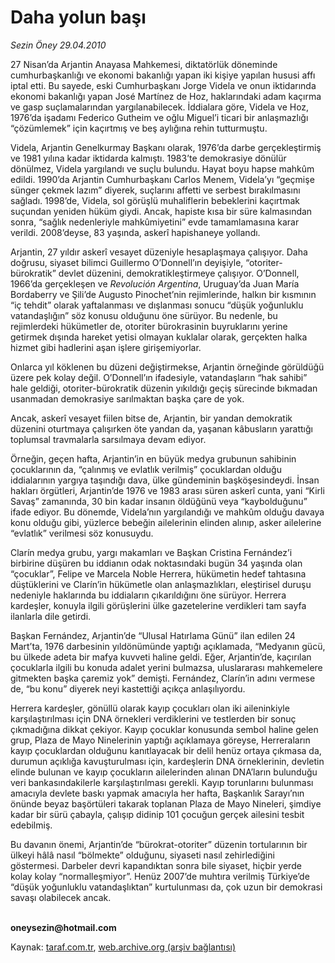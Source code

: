 # Daha yolun başı

*Sezin Öney 29.04.2010*

<div class="yazi"><p>27 Nisan’da Arjantin Anayasa Mahkemesi, diktatörlük döneminde cumhurbaşkanlığı ve ekonomi bakanlığı yapan iki kişiye yapılan hususi affı iptal etti. Bu sayede, eski Cumhurbaşkanı Jorge Videla ve onun iktidarında ekonomi bakanlığı yapan José Martínez de Hoz, haklarındaki adam kaçırma ve gasp suçlamalarından yargılanabilecek. İddialara göre, Videla ve Hoz, 1976’da işadamı Federico Gutheim ve oğlu Miguel’i ticari bir anlaşmazlığı “çözümlemek” için kaçırtmış ve beş aylığına rehin tutturmuştu. </p>
<p>Videla, Arjantin Genelkurmay Başkanı olarak, 1976’da darbe gerçekleştirmiş ve 1981 yılına kadar iktidarda kalmıştı. 1983’te demokrasiye dönülür dönülmez, Videla yargılandı ve suçlu bulundu. Hayat boyu hapse mahkûm edildi. 1990’da Arjantin Cumhurbaşkanı Carlos Menem, Videla’yı “geçmişe sünger çekmek lazım” diyerek, suçlarını affetti ve serbest bırakılmasını sağladı. 1998’de, Videla, sol görüşlü muhaliflerin bebeklerini kaçırtmak suçundan yeniden hüküm giydi. Ancak, hapiste kısa bir süre kalmasından sonra, “sağlık nedenleriyle mahkûmiyetini” evde tamamlamasına karar verildi. 2008’deyse, 83 yaşında, askerî hapishaneye yollandı.</p>
<p>Arjantin, 27 yıldır askerî vesayet düzeniyle hesaplaşmaya çalışıyor. Daha doğrusu, siyaset bilimci Guillermo O’Donnell’ın deyişiyle, “otoriter-bürokratik” devlet düzenini, demokratikleştirmeye çalışıyor. O’Donnell, 1966’da gerçekleşen ve <i>Revolución Argentina</i>, Uruguay’da Juan María Bordaberry ve Şili’de Augusto Pinochet’nin rejimlerinde, halkın bir kısmının “iç tehdit” olarak yaftalanması ve dışlanması sonucu “düşük yoğunluklu vatandaşlığın” söz konusu olduğunu öne sürüyor. Bu nedenle, bu rejimlerdeki hükümetler de, otoriter bürokrasinin buyruklarını yerine getirmek dışında hareket yetisi olmayan kuklalar olarak, gerçekten halka hizmet gibi hadlerini aşan işlere girişemiyorlar.</p>
<p>Onlarca yıl köklenen bu düzeni değiştirmekse, Arjantin örneğinde görüldüğü üzere pek kolay değil. O’Donnell’ın ifadesiyle, vatandaşların “hak sahibi” hale geldiği, otoriter-bürokratik düzenin yıkıldığı geçiş sürecinde bıkmadan usanmadan demokrasiye sarılmaktan başka çare de yok.</p>
<p>Ancak, askerî vesayet fiilen bitse de, Arjantin, bir yandan demokratik düzenini oturtmaya çalışırken öte yandan da, yaşanan kâbusların yarattığı toplumsal travmalarla sarsılmaya devam ediyor. </p>
<p>Örneğin, geçen hafta, Arjantin’in en büyük medya grubunun sahibinin çocuklarının da, “çalınmış ve evlatlık verilmiş” çocuklardan olduğu iddialarının yargıya taşındığı dava, ülke gündeminin başköşesindeydi. İnsan hakları örgütleri, Arjantin’de 1976 ve 1983 arası süren askerî cunta, yani “Kirli Savaş” zamanında, 30 bin kadar insanın öldüğünü veya “kaybolduğunu” ifade ediyor. Bu dönemde, Videla’nın yargılandığı ve mahkûm olduğu davaya konu olduğu gibi, yüzlerce bebeğin ailelerinin elinden alınıp, asker ailelerine “evlatlık” verilmesi söz konusuydu. </p>
<p>Clarín medya grubu, yargı makamları ve Başkan Cristina Fernández’i birbirine düşüren bu iddianın odak noktasındaki bugün 34 yaşında olan “çocuklar”, Felipe ve Marcela Noble Herrera, hükümetin hedef tahtasına düştüklerini ve Clarín’in hükümetle olan anlaşmazlıkları, eleştirisel duruşu nedeniyle haklarında bu iddiaların çıkarıldığını öne sürüyor. Herrera kardeşler, konuyla ilgili görüşlerini ülke gazetelerine verdikleri tam sayfa ilanlarla dile getirdi. </p>
<p>Başkan Fernández, Arjantin’de “Ulusal Hatırlama Günü” ilan edilen 24 Mart’ta, 1976 darbesinin yıldönümünde yaptığı açıklamada, “Medyanın gücü, bu ülkede adeta bir mafya kuvveti haline geldi. Eğer, Arjantin’de, kaçırılan çocuklarla ilgili bu konuda adalet yerini bulmazsa, uluslararası mahkemelere gitmekten başka çaremiz yok” demişti. Fernández, Clarín’in adını vermese de, “bu konu” diyerek neyi kastettiği açıkça anlaşılıyordu.</p>
<p>Herrera kardeşler, gönüllü olarak kayıp çocukları olan iki aileninkiyle karşılaştırılması için DNA örnekleri verdiklerini ve testlerden bir sonuç çıkmadığına dikkat çekiyor. Kayıp çocuklar konusunda sembol haline gelen grup, Plaza de Mayo Ninelerinin yaptığı açıklamaya göreyse, Herreraların kayıp çocuklardan olduğunu kanıtlayacak bir delil henüz ortaya çıkmasa da, durumun açıklığa kavuşturulması için, kardeşlerin DNA örneklerinin, devletin elinde bulunan ve kayıp çocukların ailelerinden alınan DNA’ların bulunduğu veri bankasındakilerle karşılaştırılması gerekli. Kayıp torunlarını bulunması amacıyla devlete baskı yapmak amacıyla her hafta, Başkanlık Sarayı’nın önünde beyaz başörtüleri takarak toplanan Plaza de Mayo Nineleri, şimdiye kadar bir sürü çabayla, çalışıp didinip 101 çocuğun gerçek ailesini tesbit edebilmiş. </p>
<p>Bu davanın önemi, Arjantin’de “bürokrat-otoriter” düzenin tortularının bir ülkeyi hâlâ nasıl “bölmekte” olduğunu, siyaseti nasıl zehirlediğini göstermesi. Darbeler devri kapandıktan sonra bile siyaset, hiçbir yerde kolay kolay “normalleşmiyor”. Henüz 2007’de muhtıra verilmiş Türkiye’de “düşük yoğunluklu vatandaşlıktan” kurtulunması da, çok uzun bir demokrasi savaşı olabilecek ancak.</p>
<p><b><br/>oneysezin@hotmail.com</b></p></div>

Kaynak: [taraf.com.tr](http://www.taraf.com.tr:80/makale/11081.htm), [web.archive.org (arşiv bağlantısı)](http://web.archive.org/web/20100502173703/http://www.taraf.com.tr:80/makale/11081.htm)
